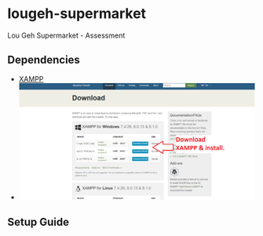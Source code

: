 ﻿# lougeh-supermarket

Lou Geh Supermarket - Assessment

## Dependencies
  - [XAMPP](https://www.apachefriends.org/download.html)
  - ![setup1-1](https://github.com/jerwinjames/lougeh-supermarket/blob/main/setup-guide/setup1-1.png)

## Setup Guide
